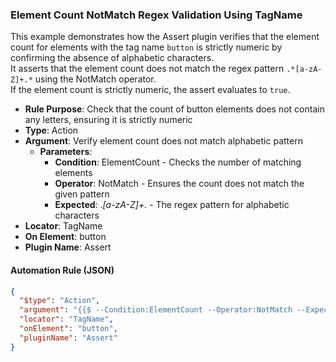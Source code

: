 ### Element Count NotMatch Regex Validation Using TagName

This example demonstrates how the Assert plugin verifies that the element count for elements with the tag name `button` is strictly numeric by confirming the absence of alphabetic characters.  
It asserts that the element count does not match the regex pattern `.*[a-zA-Z]+.*` using the NotMatch operator.  
If the element count is strictly numeric, the assert evaluates to `true`.

- **Rule Purpose**: Check that the count of button elements does not contain any letters, ensuring it is strictly numeric  
- **Type**: Action  
- **Argument**: Verify element count does not match alphabetic pattern  
  - **Parameters**:  
    - **Condition**: ElementCount - Checks the number of matching elements  
    - **Operator**: NotMatch - Ensures the count does not match the given pattern  
    - **Expected**: .*[a-zA-Z]+.* - The regex pattern for alphabetic characters  
- **Locator**: TagName  
- **On Element**: button  
- **Plugin Name**: Assert  

#### Automation Rule (JSON)

```json
{
  "$type": "Action",
  "argument": "{{$ --Condition:ElementCount --Operator:NotMatch --Expected:.*[a-zA-Z]+.*}}",
  "locator": "TagName",
  "onElement": "button",
  "pluginName": "Assert"
}
```
